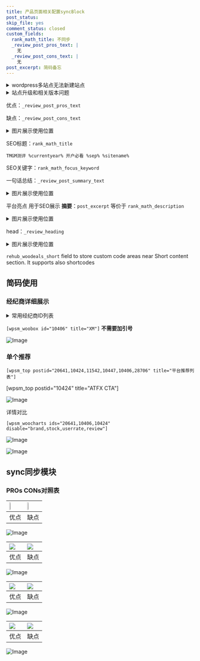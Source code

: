 ```yaml
---
title: 产品页面相关配置syncBlock
post_status: 
skip_file: yes
comment_status: closed
custom_fields:
  rank_math_title: 不同步
  _review_post_pros_text: |
    无
  _review_post_cons_text: |
    无
post_excerpt: 简码备忘
---
```

<details><summary>wordpress多站点无法新建站点</summary>

<li>和报错需要清理cookies一样的原因</li>
<li>wp-config.php里面<code>define( 'SUBDOMAIN_INSTALL', false );//子域名安装</code></li>
<li>新建子站点是用<code>define( 'SUBDOMAIN_INSTALL', true);//子域名安装</code> 完成以后，改成<code>false</code></li>
</details>

<details><summary>站点升级和相关版本问题</summary>

<p>wordpress：5.9.9
woocommerce：7.5.1
出现问题的地方：主题选项里面>><strong>Product layout >>compact style</strong></p>
<p>如何出现没有用过的字段 导致无法保存。先导出配置 然后进行修改，后面再次恢复即可。</p>
<p>出现部分字段无法显示时，需要返回默认布局后，对产品进行保存就好了。</p>
<p></p>
</details>

优点：`_review_post_pros_text`

缺点：`_review_post_cons_text`

<details><summary>图片展示使用位置</summary>

<img src="https://prod-files-secure.s3.us-west-2.amazonaws.com/39ed1227-6d7d-4570-be36-9ccd4a2c4241/f51d3d83-55d4-4bdf-9604-f37ec77ab556/Untitled.png?X-Amz-Algorithm=AWS4-HMAC-SHA256&X-Amz-Content-Sha256=UNSIGNED-PAYLOAD&X-Amz-Credential=ASIAZI2LB466WPEJROOO%2F20250526%2Fus-west-2%2Fs3%2Faws4_request&X-Amz-Date=20250526T045521Z&X-Amz-Expires=3600&X-Amz-Security-Token=IQoJb3JpZ2luX2VjEHIaCXVzLXdlc3QtMiJIMEYCIQDg1cL891gU251GtYq21uDEaJ7G6XIsAL2kvCEdoVRA%2FQIhAMNj4OkZ3z88MKzzbIxYCnGMsDpdhKzD89rGFUZ4VoQRKv8DCDoQABoMNjM3NDIzMTgzODA1IgzJc5gGXS003zgD5%2BEq3ANcU9gRdFyObLdFbSiKTuQvlCj2jHU9jRS76SopwQqtXfaURgk5bdo%2B2GSRUhRkRYEQqAPY9WI797lZ8oWQVkIWKWxHrmVBdWmbNmNI4wygqrun9eolyFZA6qCpNkkDwOu5%2Bx9eqztQZiaJux3q8jmELUC%2BwMBG5jYGu8tRCPVxnPD2M2IJhxlfzJhRrc1%2BZ6mKwcOTIGjBuTgHLzcba%2BFHk8DcHlvbkhicUAnAnFUgyhvyBwM%2Fa95N05koy9D0E3%2FzRjXz4hjeuYTAeFKCY0l0T%2BfDaribey7Dg81tcqtCpvSVcPjMFEuuf9k7mFXaTSiX1fhtz%2BcUbu6%2BYAf1QRXdV8%2FsJpC%2BrWu4h%2FX0FihBacStlm5z2aCkkLY9vb2bI4nbGRrveaNzdA0B6nucy4DNBze3suY5juFOm3E20hpBuDjQWAStkDT6WaUyPEfcs42dEntulGHI0TLOgDiLOXg5KOeaouv%2BxKWHHOf72d1KviC%2BQGbmEYInb91SL8jYABhLa7UQOXciLVMwpLyvZFgy3xBDXO9x7KYDy9MKSplKvh8i6MhSTHoIB1lapk%2B8BQdUqEN%2FUiN4lOpN23X3eLGGM%2FyFdT5hvjFlkGDi97CUEbZv4eVTWzCEoMZkdjC3g8%2FBBjqkARLZJ00aNmFhyVtciRUOXFjFamp9igU1arBWGCfbocG9vSfQlCXT%2BdUOURJICi99NMJ9N9OH%2BJIl6PsNaVHYpD%2Fe0Tc9CbXZ6V4cwyA%2BF8Zc0Iu4J41bgBsqocWC2NWoYvOTW7WTi3lalZFzAO1t%2FK6ZL9CLP6zzDAHOCV19DD%2BGTUQ9pbr1KgbWMbAO2K%2Fgqm2tVv4A7b4qqLdXsUTyBRsZtDPA&X-Amz-Signature=cef051f220d419bd9a73225d7f9bf46078a59201423cafa316e8d7cd7a6adc87&X-Amz-SignedHeaders=host&x-id=GetObject" alt="Image">
</details>

SEO标题：`rank_math_title`

`TMGM测评 %currentyear% 开户必看 %sep% %sitename%`

SEO关键字：`rank_math_focus_keyword`

一句话总结：`_review_post_summary_text`

<details><summary>图片展示使用位置</summary>

<img src="https://prod-files-secure.s3.us-west-2.amazonaws.com/39ed1227-6d7d-4570-be36-9ccd4a2c4241/4b96a922-296c-4f4e-8630-d1c870cbce01/Untitled.png?X-Amz-Algorithm=AWS4-HMAC-SHA256&X-Amz-Content-Sha256=UNSIGNED-PAYLOAD&X-Amz-Credential=ASIAZI2LB46652K5RNDV%2F20250526%2Fus-west-2%2Fs3%2Faws4_request&X-Amz-Date=20250526T045521Z&X-Amz-Expires=3600&X-Amz-Security-Token=IQoJb3JpZ2luX2VjEHIaCXVzLXdlc3QtMiJGMEQCIFzAN9zQVJCp3eJGnAFMrxa3YAQ%2BfkFFuJqVVZjfz9ZeAiAITmd1LLbQqn8mn7yd9tHxH0D4Sn9FnvvylIzU9Z6QeCr%2FAwg6EAAaDDYzNzQyMzE4MzgwNSIMKOzSMZq6ad8n%2F%2BqAKtwDquN6mE3Ycrg2Uo9p4LA8Jv0R8MvxEUu0RnIRphw5fYdeqNeIqdhlVhgU%2BYNWAVnMzKeMm81dWe4ms0R4WBC4IDSbeHLpQOs%2BPR2j8Xq7lB3xoV4jxTFmgj0fjHrubtR%2BsvHLQABurPZCk2ETyJ6RWOQssfL0ai7Tj2RTznYEGSoWl5Eo2Uh1pm7xw1o4u6MRmRW3461fpqXbs%2B%2FCJywEGwN%2FrMopgrlxEbeP8jZKHt1gUREoXgzpiECegpuOXF58%2FarwC%2FLbyV4yQ4x4%2BXemSPtYuiEDqCIS1ooPWXvH9udPbeBl3PYQlebnelwL97j4%2BJxFav7VpcPO0DI4tVW5qGAeD2bEWDwcrU3MI33ZDBlc%2BM06SMddddl81HKgBx%2F2jhEwg6X77zLi4DJrTXZZczVmCjPenn8C%2BgU2I1A4%2BF6iB45BYy8tyu026XXdlRkVJpwS1WcZG%2BqWWBVYFIb31xQuXqESxSD9XS93UXgNJ0ycLVhsUGcddkUfOvuFL%2BLSSW2H4GVyGg096y65KOgLj7q2LnfMMS0pCMkNMcp3OZWzQG2FOfQI9bSUZ9z%2Bw0KWmLxiRGH7y6nOKGZbTX8ix1wCVD06pxsYYMNBv05yCSaEUmZjUSQwhPK0WXYwkoTPwQY6pgGYXEj7ipA7thnp4Oq%2BPuo9ahFSTj%2BL8O94pUPJLk4Ls0Lcnzt4Tzt0dwZDO%2FZI4xSa3WM%2BS7aJunUWhKnF5T8auOux1gTLl2mn8%2FjiCiflmaug3%2BSb7%2BVhdgfpOmvxUukDGbXoMZQ4n7A9W%2BrDK9oVX6N4fDK5sloRhGUTz0mccsxTH9XUBzp2B4vnaT0NLzjltrHTpRN522U82Rc4IZ1J87weGpOa&X-Amz-Signature=b9054300ab7091869c075fca0ca271d1dc064e5bc869d790d74d377364dce1a8&X-Amz-SignedHeaders=host&x-id=GetObject" alt="Image">
</details>

平台亮点 用于SEO展示 **摘要**：`post_excerpt`  等价于 `rank_math_description`

<details><summary>图片展示使用位置</summary>

<img src="https://prod-files-secure.s3.us-west-2.amazonaws.com/39ed1227-6d7d-4570-be36-9ccd4a2c4241/1ee11f63-b60a-4dfe-a7a7-d58ff23b5d88/Untitled.png?X-Amz-Algorithm=AWS4-HMAC-SHA256&X-Amz-Content-Sha256=UNSIGNED-PAYLOAD&X-Amz-Credential=ASIAZI2LB466XWUHRDVU%2F20250526%2Fus-west-2%2Fs3%2Faws4_request&X-Amz-Date=20250526T045522Z&X-Amz-Expires=3600&X-Amz-Security-Token=IQoJb3JpZ2luX2VjEHIaCXVzLXdlc3QtMiJHMEUCIA4v1Er98%2FNadOiIlnZT5w2pBlWWbjB9ZnlZ0W6R9YQgAiEAq%2BaAW7odiEOYzKFxvEQ2h5qlfOfpdEO8za6C1VH%2Fqjoq%2FwMIOhAAGgw2Mzc0MjMxODM4MDUiDM%2B%2BHJ8k5Pa22Vgm%2FircA3178ql0fg%2FxetjnWqumVuHjv8C063YhZZfhknd5KH28LaTkYgGthZLYrCJjuWoExrcBktd360uIh9jYVM7ywxA8SIub3gT6W4mVlKPQH%2BqXhu0NtFLiiRteznJgThKt%2F75sA76k2cCgDaoJH%2Bad%2BqM1O48CHtY9%2FS7xkEF8dSctsf9Rmssx2yygRk7Ww37flsH0a7gtYMcNooSw%2FVAhkNoFqzZnj5wV4DUuMAFlsAwSLdDAxQiTfON7aWEFSgemSrKFxQBb4IuJLn2wzbPEau%2BwgNYNzRDcGkrbz2oCEf1LjvaI1FpqDe0UvuUPyxPAYT1ZB%2FCFGXEqEZrPvEWPQ8gWWRA%2FWkiWkkFXBIa%2BaYIziialqx%2BOjd51B%2FYIfyKvP%2BaJLwmvCXdO3kIxwQnPZWIDBgJjKfJS4I%2Bb%2Ff5nIaEUxv0VcwdoiBUTbMaBFsXL6Mj%2FU9mBYAP3K1iN%2F3JWpFVtbWyxUnWWWVyM0nbYuf0TzynlfOLt8hQPoicrHfLWuaf%2FvWrJ1WsX7OA%2FTDY046WjlJ%2Fkjl18AKzdhLarCprEvhKTfL%2FVzrJyI4hNzlydnrbhp87TWn%2FoR1IVxleAduDPuro5hzi1xvb5KKPSlwN3ArPTU4CFjhZl%2FCfZMPqDz8EGOqUB%2B8AIWAXXGHLbhQfyinrHt6wCoPsz4QOwBCaSEthQdwcQlgnvcc4yzb5I4nNjlLRlsVWDGngMpH%2BsF%2BnFnU9pLOTQqbCRzQlxC8Q9Gz6OflZ1lDUAXd1EbJ8x7fMQt%2Bu7jPRAy%2FG1RK5vb5LzqLNkBiLLaiU%2F6mYEPCzn7PGfvLueZG4FOtfDLz8qhXv3e61dN%2Bp5DEjM9Lpumy%2BCsrZo7ZCbGEg%2F&X-Amz-Signature=946b668f4ce40269f6956c60ab59a96d6feba96958219a8bbe7a25f74c6ab57a&X-Amz-SignedHeaders=host&x-id=GetObject" alt="Image">
<img src="https://prod-files-secure.s3.us-west-2.amazonaws.com/39ed1227-6d7d-4570-be36-9ccd4a2c4241/ad4118b5-78d8-4fbe-801e-3b29b5d99c01/Untitled.png?X-Amz-Algorithm=AWS4-HMAC-SHA256&X-Amz-Content-Sha256=UNSIGNED-PAYLOAD&X-Amz-Credential=ASIAZI2LB466XWUHRDVU%2F20250526%2Fus-west-2%2Fs3%2Faws4_request&X-Amz-Date=20250526T045522Z&X-Amz-Expires=3600&X-Amz-Security-Token=IQoJb3JpZ2luX2VjEHIaCXVzLXdlc3QtMiJHMEUCIA4v1Er98%2FNadOiIlnZT5w2pBlWWbjB9ZnlZ0W6R9YQgAiEAq%2BaAW7odiEOYzKFxvEQ2h5qlfOfpdEO8za6C1VH%2Fqjoq%2FwMIOhAAGgw2Mzc0MjMxODM4MDUiDM%2B%2BHJ8k5Pa22Vgm%2FircA3178ql0fg%2FxetjnWqumVuHjv8C063YhZZfhknd5KH28LaTkYgGthZLYrCJjuWoExrcBktd360uIh9jYVM7ywxA8SIub3gT6W4mVlKPQH%2BqXhu0NtFLiiRteznJgThKt%2F75sA76k2cCgDaoJH%2Bad%2BqM1O48CHtY9%2FS7xkEF8dSctsf9Rmssx2yygRk7Ww37flsH0a7gtYMcNooSw%2FVAhkNoFqzZnj5wV4DUuMAFlsAwSLdDAxQiTfON7aWEFSgemSrKFxQBb4IuJLn2wzbPEau%2BwgNYNzRDcGkrbz2oCEf1LjvaI1FpqDe0UvuUPyxPAYT1ZB%2FCFGXEqEZrPvEWPQ8gWWRA%2FWkiWkkFXBIa%2BaYIziialqx%2BOjd51B%2FYIfyKvP%2BaJLwmvCXdO3kIxwQnPZWIDBgJjKfJS4I%2Bb%2Ff5nIaEUxv0VcwdoiBUTbMaBFsXL6Mj%2FU9mBYAP3K1iN%2F3JWpFVtbWyxUnWWWVyM0nbYuf0TzynlfOLt8hQPoicrHfLWuaf%2FvWrJ1WsX7OA%2FTDY046WjlJ%2Fkjl18AKzdhLarCprEvhKTfL%2FVzrJyI4hNzlydnrbhp87TWn%2FoR1IVxleAduDPuro5hzi1xvb5KKPSlwN3ArPTU4CFjhZl%2FCfZMPqDz8EGOqUB%2B8AIWAXXGHLbhQfyinrHt6wCoPsz4QOwBCaSEthQdwcQlgnvcc4yzb5I4nNjlLRlsVWDGngMpH%2BsF%2BnFnU9pLOTQqbCRzQlxC8Q9Gz6OflZ1lDUAXd1EbJ8x7fMQt%2Bu7jPRAy%2FG1RK5vb5LzqLNkBiLLaiU%2F6mYEPCzn7PGfvLueZG4FOtfDLz8qhXv3e61dN%2Bp5DEjM9Lpumy%2BCsrZo7ZCbGEg%2F&X-Amz-Signature=0cad97358a105c63da88109dd69cd20fe742ff7bd3f5998fef30170e041ce16c&X-Amz-SignedHeaders=host&x-id=GetObject" alt="Image">
<img src="https://prod-files-secure.s3.us-west-2.amazonaws.com/39ed1227-6d7d-4570-be36-9ccd4a2c4241/a38cf7c9-a79c-4b64-9e94-13589fe0758b/Untitled.png?X-Amz-Algorithm=AWS4-HMAC-SHA256&X-Amz-Content-Sha256=UNSIGNED-PAYLOAD&X-Amz-Credential=ASIAZI2LB466XWUHRDVU%2F20250526%2Fus-west-2%2Fs3%2Faws4_request&X-Amz-Date=20250526T045522Z&X-Amz-Expires=3600&X-Amz-Security-Token=IQoJb3JpZ2luX2VjEHIaCXVzLXdlc3QtMiJHMEUCIA4v1Er98%2FNadOiIlnZT5w2pBlWWbjB9ZnlZ0W6R9YQgAiEAq%2BaAW7odiEOYzKFxvEQ2h5qlfOfpdEO8za6C1VH%2Fqjoq%2FwMIOhAAGgw2Mzc0MjMxODM4MDUiDM%2B%2BHJ8k5Pa22Vgm%2FircA3178ql0fg%2FxetjnWqumVuHjv8C063YhZZfhknd5KH28LaTkYgGthZLYrCJjuWoExrcBktd360uIh9jYVM7ywxA8SIub3gT6W4mVlKPQH%2BqXhu0NtFLiiRteznJgThKt%2F75sA76k2cCgDaoJH%2Bad%2BqM1O48CHtY9%2FS7xkEF8dSctsf9Rmssx2yygRk7Ww37flsH0a7gtYMcNooSw%2FVAhkNoFqzZnj5wV4DUuMAFlsAwSLdDAxQiTfON7aWEFSgemSrKFxQBb4IuJLn2wzbPEau%2BwgNYNzRDcGkrbz2oCEf1LjvaI1FpqDe0UvuUPyxPAYT1ZB%2FCFGXEqEZrPvEWPQ8gWWRA%2FWkiWkkFXBIa%2BaYIziialqx%2BOjd51B%2FYIfyKvP%2BaJLwmvCXdO3kIxwQnPZWIDBgJjKfJS4I%2Bb%2Ff5nIaEUxv0VcwdoiBUTbMaBFsXL6Mj%2FU9mBYAP3K1iN%2F3JWpFVtbWyxUnWWWVyM0nbYuf0TzynlfOLt8hQPoicrHfLWuaf%2FvWrJ1WsX7OA%2FTDY046WjlJ%2Fkjl18AKzdhLarCprEvhKTfL%2FVzrJyI4hNzlydnrbhp87TWn%2FoR1IVxleAduDPuro5hzi1xvb5KKPSlwN3ArPTU4CFjhZl%2FCfZMPqDz8EGOqUB%2B8AIWAXXGHLbhQfyinrHt6wCoPsz4QOwBCaSEthQdwcQlgnvcc4yzb5I4nNjlLRlsVWDGngMpH%2BsF%2BnFnU9pLOTQqbCRzQlxC8Q9Gz6OflZ1lDUAXd1EbJ8x7fMQt%2Bu7jPRAy%2FG1RK5vb5LzqLNkBiLLaiU%2F6mYEPCzn7PGfvLueZG4FOtfDLz8qhXv3e61dN%2Bp5DEjM9Lpumy%2BCsrZo7ZCbGEg%2F&X-Amz-Signature=931158b9e62f7001bdaf63d6849f5692cf29375c5ea95ee71668f5ada00c8755&X-Amz-SignedHeaders=host&x-id=GetObject" alt="Image">
<img src="https://prod-files-secure.s3.us-west-2.amazonaws.com/39ed1227-6d7d-4570-be36-9ccd4a2c4241/7da6fc1e-d2ac-42ae-8c75-cb5749aa18f6/Untitled.png?X-Amz-Algorithm=AWS4-HMAC-SHA256&X-Amz-Content-Sha256=UNSIGNED-PAYLOAD&X-Amz-Credential=ASIAZI2LB466XWUHRDVU%2F20250526%2Fus-west-2%2Fs3%2Faws4_request&X-Amz-Date=20250526T045522Z&X-Amz-Expires=3600&X-Amz-Security-Token=IQoJb3JpZ2luX2VjEHIaCXVzLXdlc3QtMiJHMEUCIA4v1Er98%2FNadOiIlnZT5w2pBlWWbjB9ZnlZ0W6R9YQgAiEAq%2BaAW7odiEOYzKFxvEQ2h5qlfOfpdEO8za6C1VH%2Fqjoq%2FwMIOhAAGgw2Mzc0MjMxODM4MDUiDM%2B%2BHJ8k5Pa22Vgm%2FircA3178ql0fg%2FxetjnWqumVuHjv8C063YhZZfhknd5KH28LaTkYgGthZLYrCJjuWoExrcBktd360uIh9jYVM7ywxA8SIub3gT6W4mVlKPQH%2BqXhu0NtFLiiRteznJgThKt%2F75sA76k2cCgDaoJH%2Bad%2BqM1O48CHtY9%2FS7xkEF8dSctsf9Rmssx2yygRk7Ww37flsH0a7gtYMcNooSw%2FVAhkNoFqzZnj5wV4DUuMAFlsAwSLdDAxQiTfON7aWEFSgemSrKFxQBb4IuJLn2wzbPEau%2BwgNYNzRDcGkrbz2oCEf1LjvaI1FpqDe0UvuUPyxPAYT1ZB%2FCFGXEqEZrPvEWPQ8gWWRA%2FWkiWkkFXBIa%2BaYIziialqx%2BOjd51B%2FYIfyKvP%2BaJLwmvCXdO3kIxwQnPZWIDBgJjKfJS4I%2Bb%2Ff5nIaEUxv0VcwdoiBUTbMaBFsXL6Mj%2FU9mBYAP3K1iN%2F3JWpFVtbWyxUnWWWVyM0nbYuf0TzynlfOLt8hQPoicrHfLWuaf%2FvWrJ1WsX7OA%2FTDY046WjlJ%2Fkjl18AKzdhLarCprEvhKTfL%2FVzrJyI4hNzlydnrbhp87TWn%2FoR1IVxleAduDPuro5hzi1xvb5KKPSlwN3ArPTU4CFjhZl%2FCfZMPqDz8EGOqUB%2B8AIWAXXGHLbhQfyinrHt6wCoPsz4QOwBCaSEthQdwcQlgnvcc4yzb5I4nNjlLRlsVWDGngMpH%2BsF%2BnFnU9pLOTQqbCRzQlxC8Q9Gz6OflZ1lDUAXd1EbJ8x7fMQt%2Bu7jPRAy%2FG1RK5vb5LzqLNkBiLLaiU%2F6mYEPCzn7PGfvLueZG4FOtfDLz8qhXv3e61dN%2Bp5DEjM9Lpumy%2BCsrZo7ZCbGEg%2F&X-Amz-Signature=a617c2201754d14e5032dd004e8b15cb620276511934244b679cfaa422c50851&X-Amz-SignedHeaders=host&x-id=GetObject" alt="Image">
<img src="https://prod-files-secure.s3.us-west-2.amazonaws.com/39ed1227-6d7d-4570-be36-9ccd4a2c4241/7e97f40a-eaee-47f5-b2f9-475f96808fa7/Untitled.png?X-Amz-Algorithm=AWS4-HMAC-SHA256&X-Amz-Content-Sha256=UNSIGNED-PAYLOAD&X-Amz-Credential=ASIAZI2LB466XWUHRDVU%2F20250526%2Fus-west-2%2Fs3%2Faws4_request&X-Amz-Date=20250526T045522Z&X-Amz-Expires=3600&X-Amz-Security-Token=IQoJb3JpZ2luX2VjEHIaCXVzLXdlc3QtMiJHMEUCIA4v1Er98%2FNadOiIlnZT5w2pBlWWbjB9ZnlZ0W6R9YQgAiEAq%2BaAW7odiEOYzKFxvEQ2h5qlfOfpdEO8za6C1VH%2Fqjoq%2FwMIOhAAGgw2Mzc0MjMxODM4MDUiDM%2B%2BHJ8k5Pa22Vgm%2FircA3178ql0fg%2FxetjnWqumVuHjv8C063YhZZfhknd5KH28LaTkYgGthZLYrCJjuWoExrcBktd360uIh9jYVM7ywxA8SIub3gT6W4mVlKPQH%2BqXhu0NtFLiiRteznJgThKt%2F75sA76k2cCgDaoJH%2Bad%2BqM1O48CHtY9%2FS7xkEF8dSctsf9Rmssx2yygRk7Ww37flsH0a7gtYMcNooSw%2FVAhkNoFqzZnj5wV4DUuMAFlsAwSLdDAxQiTfON7aWEFSgemSrKFxQBb4IuJLn2wzbPEau%2BwgNYNzRDcGkrbz2oCEf1LjvaI1FpqDe0UvuUPyxPAYT1ZB%2FCFGXEqEZrPvEWPQ8gWWRA%2FWkiWkkFXBIa%2BaYIziialqx%2BOjd51B%2FYIfyKvP%2BaJLwmvCXdO3kIxwQnPZWIDBgJjKfJS4I%2Bb%2Ff5nIaEUxv0VcwdoiBUTbMaBFsXL6Mj%2FU9mBYAP3K1iN%2F3JWpFVtbWyxUnWWWVyM0nbYuf0TzynlfOLt8hQPoicrHfLWuaf%2FvWrJ1WsX7OA%2FTDY046WjlJ%2Fkjl18AKzdhLarCprEvhKTfL%2FVzrJyI4hNzlydnrbhp87TWn%2FoR1IVxleAduDPuro5hzi1xvb5KKPSlwN3ArPTU4CFjhZl%2FCfZMPqDz8EGOqUB%2B8AIWAXXGHLbhQfyinrHt6wCoPsz4QOwBCaSEthQdwcQlgnvcc4yzb5I4nNjlLRlsVWDGngMpH%2BsF%2BnFnU9pLOTQqbCRzQlxC8Q9Gz6OflZ1lDUAXd1EbJ8x7fMQt%2Bu7jPRAy%2FG1RK5vb5LzqLNkBiLLaiU%2F6mYEPCzn7PGfvLueZG4FOtfDLz8qhXv3e61dN%2Bp5DEjM9Lpumy%2BCsrZo7ZCbGEg%2F&X-Amz-Signature=f9ce74092a72b87d86c20c6d7c71a873437dcecb491f8fd2fceefd41eee7206f&X-Amz-SignedHeaders=host&x-id=GetObject" alt="Image">
</details>

head：`_review_heading`

<details><summary>图片展示使用位置</summary>

<img src="https://prod-files-secure.s3.us-west-2.amazonaws.com/39ed1227-6d7d-4570-be36-9ccd4a2c4241/3a4650ad-9887-415c-889a-edd51fa54f27/Untitled.png?X-Amz-Algorithm=AWS4-HMAC-SHA256&X-Amz-Content-Sha256=UNSIGNED-PAYLOAD&X-Amz-Credential=ASIAZI2LB466UADV5H5J%2F20250526%2Fus-west-2%2Fs3%2Faws4_request&X-Amz-Date=20250526T045522Z&X-Amz-Expires=3600&X-Amz-Security-Token=IQoJb3JpZ2luX2VjEHIaCXVzLXdlc3QtMiJHMEUCIHEC7oRaHpsJuCYzqNZSNg6DQTga4zifyuLOeMUdynzMAiEAx4e7eWqx9XfA2dQ7MdZ54ZMepNILPWpjFV%2BlME2Kb0Iq%2FwMIOhAAGgw2Mzc0MjMxODM4MDUiDD2ryaSM3L9a9XIThCrcA0LnFp9lrggvNTG6S4VFvJgdvUhC%2FJ4WcfgjxWef63lK%2B9S8Uc4sEOwABKaY5rmnJEPnIGhibjUbTT1cekglWngWu4%2Bmbxt5PV5Sav4PFQlgEhX8AlQHAfZE3dm1iintGd3NjheovzR%2F00hKh6KAObKO52bwc6tG%2FglWqgXmfWxns%2FtK1BQXSoAnCxDhfhm32pqSonQNW5GKYm3%2BkayvsDdRMsqcNbyEdc2gGlIZUmIbsUV17lCaRpWc8oXnYFVpf8yGW6CZayu1h7tYUBMgPOuNTdvn5yd5ADcbJSl%2F%2BHgxYm4xPs%2FRvaeWd%2BktUd3ufSohGiD1eytsWJ%2FK8swDXHYgxeZzNq0hdzWgCg0voUvIxmb5lsskgd3KUEquJ6ZHV7hMZToL5PbUGEurjPq%2BnVjzlCvw7nBxNv%2FzfBV8NF9XyurAbbgGphZkBzthm%2FTxCDxppELvuG5hBda8VYlhAdjpAbRMfqde5WqAA02FMnahGOd%2FbsNca9qNRrFzb6E%2FCEDtApPMyeQTGzLWmllZv%2F%2BcPBpDxbDLZ7CMnZlFghWFc%2B45QtNVa5cy62TfAF9L0Daaypz7l6DqGz2i0ZPPuKGEWD5I3OiPsjoCVxRFjKVd4M1dKMBa7uM0snZWMLyDz8EGOqUB38MHCswPOetoDVE0l1F9WjoFuGeNVMYaWdyZZFBz3ZYE5n0luy9YcdjKoXnygm%2F7EYhe8uzXh4FGzhZ6QV9dFyYFmkAM8r7cAX6fvdHAYFA4DmdHRBLWMiNw8coHJV4nFtDUQT%2FCZxtkPx9Lco27JByd89JQ5f6%2Br%2Bmtj0uPFVahHDDYOjaV15ZoxSrKga%2BXEslA%2FBjef8aKulBabcZeCi5ts3Vb&X-Amz-Signature=05a797af9ad351bb39ec7a58a0b0ddd9434c97f3e48195475973a83061dde0d7&X-Amz-SignedHeaders=host&x-id=GetObject" alt="Image">
</details>

`rehub_woodeals_short`	field to store custom code areas near Short content section. It supports also shortcodes



## 简码使用

### 经纪商详细展示

<details><summary>常用经纪商ID列表</summary>

<pre><code class="php">嘉盛 ===> 20641  [wpsm_woobox id="20641" title="嘉盛"]
易信easymarkets ===> 11542  [wpsm_woobox id="11542" title="易信easymarkets"]
ATFX外汇 ===> 10424  [wpsm_woobox id="10424" title="ATFX"]
XM ===> 10406  [wpsm_woobox id="10406" title="XM"]
TMGM ===> 29622  [wpsm_woobox id="29622" title="TMGM"]
HYCM ===> 10447  [wpsm_woobox id="10447" title="HYCM"]
fpmarkets澳福外汇 ===> 20639  [wpsm_woobox id="20639" title="fpmarkets澳福外汇"]</code></pre>
</details>

`[wpsm_woobox id="10406" title="XM"]` **不需要加引号**

![Image](https://prod-files-secure.s3.us-west-2.amazonaws.com/39ed1227-6d7d-4570-be36-9ccd4a2c4241/4f898f9d-0fa7-4e43-acd3-ac6bc7be575a/Untitled.png?X-Amz-Algorithm=AWS4-HMAC-SHA256&X-Amz-Content-Sha256=UNSIGNED-PAYLOAD&X-Amz-Credential=ASIAZI2LB466TEB7SYWV%2F20250526%2Fus-west-2%2Fs3%2Faws4_request&X-Amz-Date=20250526T045518Z&X-Amz-Expires=3600&X-Amz-Security-Token=IQoJb3JpZ2luX2VjEHIaCXVzLXdlc3QtMiJHMEUCIQC%2BOvczYQ1asuzdFupPMBkmGzDy8J5jfGoF80JI%2FDxrWgIgYq9URHmDUWKrGhFvDr0xlLnuWBe3Z%2BomH5BQbHosT0kq%2FwMIOhAAGgw2Mzc0MjMxODM4MDUiDLWgsyAb6kMWVT8ewyrcA291Pt3QG9P%2FyKEHpiUdkvo7xatIgC5teEisn9D8OaOEMU3ZD6BYHWNCYS9U7u82Sq%2FO%2FPsBZCcgLhidr38Q1EiMk%2Flyn1VUKjMO6KzTFEX7qYXggbTu0K9eO4PHTP13l0IEN3MWAhQDcnLLDAyD6OZ3M29S1gBAdbdLCA6ZT%2BzJwN88V3PFuRQb7rQ7xL%2BOZkUzMHy61yVEUS92gO4zzded2C%2FBXDC6ED%2BWmFgVP%2FJmbInmKMG6AnQ7bHbDrPGP3IR2bjkaJtJGwz%2FZ%2FSCIAd%2B%2BV9%2BkIRwxkZS3x0v6jFje16z%2F5gAq24DkJkNPxh6wmADOF0oFfVVxS4nQKitQ%2Fc5MxywymR1nJPBZdA%2FHGg95z4IjARG1a5id7utlCNvVMOU5ihEKbBkO4aws2jlGBL%2BReyAE1VMrvt6U62SlIXIaG%2FKlNmFuziAGLSU9VaRwECUGl07oWFyybGTXs5EPDYvkW1vgYj2fDRs0%2BpdGr3l%2FeSMauNWzQKn17TOoCxfZqE3Qo3wu%2BkDzQ4DX29GPCU6A7%2BLI%2FIKdQDbGJpFYtADUMawRVghTuzNQK6WqPJ3wIHtsC9IUBV3iIGFDuoB3MoL5dkBN7HwnBQE%2FLKSJxQaPdjNYImQzk2uZKaFHMJCEz8EGOqUBISN9xXfwcUBlcDzACquDtcx8B6sEMsGfYmzTk225vY7U3hza40LwgMvn2dXZ6va%2BX6j%2F5KbFUUmzM8J%2F1M1gY6u64iSoBDyv9fkdFFpbOwFKbJg3JCXrcFJAhAWTV3vpI%2FwPrUcZhOOyW0qDpS30TiUEUmUxF39jd0EymBRxCwZOIXL6PFuI6%2FM4gTwyEwqScZSN%2FoefJeiAdxo7rnw7ZqKq17is&X-Amz-Signature=cd8fd57f0b8e276de12bb4091f8c1ad1ed2e5dbb34a2400ff649f32e9634b326&X-Amz-SignedHeaders=host&x-id=GetObject)

### 单个推荐
`[wpsm_top postid="20641,10424,11542,10447,10406,28706" title="平台推荐列表"]`

[wpsm_top postid="10424" title="ATFX CTA"]

![Image](https://prod-files-secure.s3.us-west-2.amazonaws.com/39ed1227-6d7d-4570-be36-9ccd4a2c4241/5ac620dc-51a8-48b6-b55d-91f47299193c/Untitled.png?X-Amz-Algorithm=AWS4-HMAC-SHA256&X-Amz-Content-Sha256=UNSIGNED-PAYLOAD&X-Amz-Credential=ASIAZI2LB466TEB7SYWV%2F20250526%2Fus-west-2%2Fs3%2Faws4_request&X-Amz-Date=20250526T045518Z&X-Amz-Expires=3600&X-Amz-Security-Token=IQoJb3JpZ2luX2VjEHIaCXVzLXdlc3QtMiJHMEUCIQC%2BOvczYQ1asuzdFupPMBkmGzDy8J5jfGoF80JI%2FDxrWgIgYq9URHmDUWKrGhFvDr0xlLnuWBe3Z%2BomH5BQbHosT0kq%2FwMIOhAAGgw2Mzc0MjMxODM4MDUiDLWgsyAb6kMWVT8ewyrcA291Pt3QG9P%2FyKEHpiUdkvo7xatIgC5teEisn9D8OaOEMU3ZD6BYHWNCYS9U7u82Sq%2FO%2FPsBZCcgLhidr38Q1EiMk%2Flyn1VUKjMO6KzTFEX7qYXggbTu0K9eO4PHTP13l0IEN3MWAhQDcnLLDAyD6OZ3M29S1gBAdbdLCA6ZT%2BzJwN88V3PFuRQb7rQ7xL%2BOZkUzMHy61yVEUS92gO4zzded2C%2FBXDC6ED%2BWmFgVP%2FJmbInmKMG6AnQ7bHbDrPGP3IR2bjkaJtJGwz%2FZ%2FSCIAd%2B%2BV9%2BkIRwxkZS3x0v6jFje16z%2F5gAq24DkJkNPxh6wmADOF0oFfVVxS4nQKitQ%2Fc5MxywymR1nJPBZdA%2FHGg95z4IjARG1a5id7utlCNvVMOU5ihEKbBkO4aws2jlGBL%2BReyAE1VMrvt6U62SlIXIaG%2FKlNmFuziAGLSU9VaRwECUGl07oWFyybGTXs5EPDYvkW1vgYj2fDRs0%2BpdGr3l%2FeSMauNWzQKn17TOoCxfZqE3Qo3wu%2BkDzQ4DX29GPCU6A7%2BLI%2FIKdQDbGJpFYtADUMawRVghTuzNQK6WqPJ3wIHtsC9IUBV3iIGFDuoB3MoL5dkBN7HwnBQE%2FLKSJxQaPdjNYImQzk2uZKaFHMJCEz8EGOqUBISN9xXfwcUBlcDzACquDtcx8B6sEMsGfYmzTk225vY7U3hza40LwgMvn2dXZ6va%2BX6j%2F5KbFUUmzM8J%2F1M1gY6u64iSoBDyv9fkdFFpbOwFKbJg3JCXrcFJAhAWTV3vpI%2FwPrUcZhOOyW0qDpS30TiUEUmUxF39jd0EymBRxCwZOIXL6PFuI6%2FM4gTwyEwqScZSN%2FoefJeiAdxo7rnw7ZqKq17is&X-Amz-Signature=0464ecab9d6025963e440ea315aa0941720411c53a1e543145c979564c3bebb6&X-Amz-SignedHeaders=host&x-id=GetObject)

详情对比

`[wpsm_woocharts ids="20641,10406,10424" disable="brand,stock,userrate,review"]`

![Image](https://prod-files-secure.s3.us-west-2.amazonaws.com/39ed1227-6d7d-4570-be36-9ccd4a2c4241/bf3ba45f-b9f3-4295-8aef-b4a495fd25f4/Untitled.png?X-Amz-Algorithm=AWS4-HMAC-SHA256&X-Amz-Content-Sha256=UNSIGNED-PAYLOAD&X-Amz-Credential=ASIAZI2LB466TEB7SYWV%2F20250526%2Fus-west-2%2Fs3%2Faws4_request&X-Amz-Date=20250526T045518Z&X-Amz-Expires=3600&X-Amz-Security-Token=IQoJb3JpZ2luX2VjEHIaCXVzLXdlc3QtMiJHMEUCIQC%2BOvczYQ1asuzdFupPMBkmGzDy8J5jfGoF80JI%2FDxrWgIgYq9URHmDUWKrGhFvDr0xlLnuWBe3Z%2BomH5BQbHosT0kq%2FwMIOhAAGgw2Mzc0MjMxODM4MDUiDLWgsyAb6kMWVT8ewyrcA291Pt3QG9P%2FyKEHpiUdkvo7xatIgC5teEisn9D8OaOEMU3ZD6BYHWNCYS9U7u82Sq%2FO%2FPsBZCcgLhidr38Q1EiMk%2Flyn1VUKjMO6KzTFEX7qYXggbTu0K9eO4PHTP13l0IEN3MWAhQDcnLLDAyD6OZ3M29S1gBAdbdLCA6ZT%2BzJwN88V3PFuRQb7rQ7xL%2BOZkUzMHy61yVEUS92gO4zzded2C%2FBXDC6ED%2BWmFgVP%2FJmbInmKMG6AnQ7bHbDrPGP3IR2bjkaJtJGwz%2FZ%2FSCIAd%2B%2BV9%2BkIRwxkZS3x0v6jFje16z%2F5gAq24DkJkNPxh6wmADOF0oFfVVxS4nQKitQ%2Fc5MxywymR1nJPBZdA%2FHGg95z4IjARG1a5id7utlCNvVMOU5ihEKbBkO4aws2jlGBL%2BReyAE1VMrvt6U62SlIXIaG%2FKlNmFuziAGLSU9VaRwECUGl07oWFyybGTXs5EPDYvkW1vgYj2fDRs0%2BpdGr3l%2FeSMauNWzQKn17TOoCxfZqE3Qo3wu%2BkDzQ4DX29GPCU6A7%2BLI%2FIKdQDbGJpFYtADUMawRVghTuzNQK6WqPJ3wIHtsC9IUBV3iIGFDuoB3MoL5dkBN7HwnBQE%2FLKSJxQaPdjNYImQzk2uZKaFHMJCEz8EGOqUBISN9xXfwcUBlcDzACquDtcx8B6sEMsGfYmzTk225vY7U3hza40LwgMvn2dXZ6va%2BX6j%2F5KbFUUmzM8J%2F1M1gY6u64iSoBDyv9fkdFFpbOwFKbJg3JCXrcFJAhAWTV3vpI%2FwPrUcZhOOyW0qDpS30TiUEUmUxF39jd0EymBRxCwZOIXL6PFuI6%2FM4gTwyEwqScZSN%2FoefJeiAdxo7rnw7ZqKq17is&X-Amz-Signature=3b4d311a32dc9d851e5fbdc76c57dfa901a37f8eb85821c8fc8ab3e4d0a51e34&X-Amz-SignedHeaders=host&x-id=GetObject)

![Image](https://prod-files-secure.s3.us-west-2.amazonaws.com/39ed1227-6d7d-4570-be36-9ccd4a2c4241/30bc56ef-f383-4b48-9768-2ebc9e436ec0/Untitled.png?X-Amz-Algorithm=AWS4-HMAC-SHA256&X-Amz-Content-Sha256=UNSIGNED-PAYLOAD&X-Amz-Credential=ASIAZI2LB466TEB7SYWV%2F20250526%2Fus-west-2%2Fs3%2Faws4_request&X-Amz-Date=20250526T045518Z&X-Amz-Expires=3600&X-Amz-Security-Token=IQoJb3JpZ2luX2VjEHIaCXVzLXdlc3QtMiJHMEUCIQC%2BOvczYQ1asuzdFupPMBkmGzDy8J5jfGoF80JI%2FDxrWgIgYq9URHmDUWKrGhFvDr0xlLnuWBe3Z%2BomH5BQbHosT0kq%2FwMIOhAAGgw2Mzc0MjMxODM4MDUiDLWgsyAb6kMWVT8ewyrcA291Pt3QG9P%2FyKEHpiUdkvo7xatIgC5teEisn9D8OaOEMU3ZD6BYHWNCYS9U7u82Sq%2FO%2FPsBZCcgLhidr38Q1EiMk%2Flyn1VUKjMO6KzTFEX7qYXggbTu0K9eO4PHTP13l0IEN3MWAhQDcnLLDAyD6OZ3M29S1gBAdbdLCA6ZT%2BzJwN88V3PFuRQb7rQ7xL%2BOZkUzMHy61yVEUS92gO4zzded2C%2FBXDC6ED%2BWmFgVP%2FJmbInmKMG6AnQ7bHbDrPGP3IR2bjkaJtJGwz%2FZ%2FSCIAd%2B%2BV9%2BkIRwxkZS3x0v6jFje16z%2F5gAq24DkJkNPxh6wmADOF0oFfVVxS4nQKitQ%2Fc5MxywymR1nJPBZdA%2FHGg95z4IjARG1a5id7utlCNvVMOU5ihEKbBkO4aws2jlGBL%2BReyAE1VMrvt6U62SlIXIaG%2FKlNmFuziAGLSU9VaRwECUGl07oWFyybGTXs5EPDYvkW1vgYj2fDRs0%2BpdGr3l%2FeSMauNWzQKn17TOoCxfZqE3Qo3wu%2BkDzQ4DX29GPCU6A7%2BLI%2FIKdQDbGJpFYtADUMawRVghTuzNQK6WqPJ3wIHtsC9IUBV3iIGFDuoB3MoL5dkBN7HwnBQE%2FLKSJxQaPdjNYImQzk2uZKaFHMJCEz8EGOqUBISN9xXfwcUBlcDzACquDtcx8B6sEMsGfYmzTk225vY7U3hza40LwgMvn2dXZ6va%2BX6j%2F5KbFUUmzM8J%2F1M1gY6u64iSoBDyv9fkdFFpbOwFKbJg3JCXrcFJAhAWTV3vpI%2FwPrUcZhOOyW0qDpS30TiUEUmUxF39jd0EymBRxCwZOIXL6PFuI6%2FM4gTwyEwqScZSN%2FoefJeiAdxo7rnw7ZqKq17is&X-Amz-Signature=97aeb2e66033a168caae8633e0536dd4cc9fee32817d4724daf93ac14ff4924a&X-Amz-SignedHeaders=host&x-id=GetObject)

## sync同步模块

### PROs CONs对照表

| <img src="https://cdn.ifttt.fun/gh/jarlin8/OSS@main/icons/customize/pros.svg" height="auto" width="37.3%"> | <img src="https://cdn.ifttt.fun/gh/jarlin8/OSS@main/icons/customize/cons.svg" height="auto" width="28.8%"> |
| :--- | :--- |
| 优点 | 缺点 |

![Image](https://prod-files-secure.s3.us-west-2.amazonaws.com/39ed1227-6d7d-4570-be36-9ccd4a2c4241/8742b755-dfb5-4004-9a5f-d6e561664bd8/Untitled.png?X-Amz-Algorithm=AWS4-HMAC-SHA256&X-Amz-Content-Sha256=UNSIGNED-PAYLOAD&X-Amz-Credential=ASIAZI2LB466TEB7SYWV%2F20250526%2Fus-west-2%2Fs3%2Faws4_request&X-Amz-Date=20250526T045518Z&X-Amz-Expires=3600&X-Amz-Security-Token=IQoJb3JpZ2luX2VjEHIaCXVzLXdlc3QtMiJHMEUCIQC%2BOvczYQ1asuzdFupPMBkmGzDy8J5jfGoF80JI%2FDxrWgIgYq9URHmDUWKrGhFvDr0xlLnuWBe3Z%2BomH5BQbHosT0kq%2FwMIOhAAGgw2Mzc0MjMxODM4MDUiDLWgsyAb6kMWVT8ewyrcA291Pt3QG9P%2FyKEHpiUdkvo7xatIgC5teEisn9D8OaOEMU3ZD6BYHWNCYS9U7u82Sq%2FO%2FPsBZCcgLhidr38Q1EiMk%2Flyn1VUKjMO6KzTFEX7qYXggbTu0K9eO4PHTP13l0IEN3MWAhQDcnLLDAyD6OZ3M29S1gBAdbdLCA6ZT%2BzJwN88V3PFuRQb7rQ7xL%2BOZkUzMHy61yVEUS92gO4zzded2C%2FBXDC6ED%2BWmFgVP%2FJmbInmKMG6AnQ7bHbDrPGP3IR2bjkaJtJGwz%2FZ%2FSCIAd%2B%2BV9%2BkIRwxkZS3x0v6jFje16z%2F5gAq24DkJkNPxh6wmADOF0oFfVVxS4nQKitQ%2Fc5MxywymR1nJPBZdA%2FHGg95z4IjARG1a5id7utlCNvVMOU5ihEKbBkO4aws2jlGBL%2BReyAE1VMrvt6U62SlIXIaG%2FKlNmFuziAGLSU9VaRwECUGl07oWFyybGTXs5EPDYvkW1vgYj2fDRs0%2BpdGr3l%2FeSMauNWzQKn17TOoCxfZqE3Qo3wu%2BkDzQ4DX29GPCU6A7%2BLI%2FIKdQDbGJpFYtADUMawRVghTuzNQK6WqPJ3wIHtsC9IUBV3iIGFDuoB3MoL5dkBN7HwnBQE%2FLKSJxQaPdjNYImQzk2uZKaFHMJCEz8EGOqUBISN9xXfwcUBlcDzACquDtcx8B6sEMsGfYmzTk225vY7U3hza40LwgMvn2dXZ6va%2BX6j%2F5KbFUUmzM8J%2F1M1gY6u64iSoBDyv9fkdFFpbOwFKbJg3JCXrcFJAhAWTV3vpI%2FwPrUcZhOOyW0qDpS30TiUEUmUxF39jd0EymBRxCwZOIXL6PFuI6%2FM4gTwyEwqScZSN%2FoefJeiAdxo7rnw7ZqKq17is&X-Amz-Signature=cff76153cd451005b61918848fa8ba84a91e375b819f74a2bb5e5c3990dca5bd&X-Amz-SignedHeaders=host&x-id=GetObject)

| <img src="https://cdn.ifttt.fun/gh/jarlin8/OSS@main/icons/customize/pros1.svg" height="auto"> | <img src="https://cdn.ifttt.fun/gh/jarlin8/OSS@main/icons/customize/cons1.svg" height="auto"> |
| :--- | :--- |
| 优点 | 缺点 |

![Image](https://prod-files-secure.s3.us-west-2.amazonaws.com/39ed1227-6d7d-4570-be36-9ccd4a2c4241/806358f8-c9c4-4e17-bb35-c6c76a5397a5/Untitled.png?X-Amz-Algorithm=AWS4-HMAC-SHA256&X-Amz-Content-Sha256=UNSIGNED-PAYLOAD&X-Amz-Credential=ASIAZI2LB466TEB7SYWV%2F20250526%2Fus-west-2%2Fs3%2Faws4_request&X-Amz-Date=20250526T045518Z&X-Amz-Expires=3600&X-Amz-Security-Token=IQoJb3JpZ2luX2VjEHIaCXVzLXdlc3QtMiJHMEUCIQC%2BOvczYQ1asuzdFupPMBkmGzDy8J5jfGoF80JI%2FDxrWgIgYq9URHmDUWKrGhFvDr0xlLnuWBe3Z%2BomH5BQbHosT0kq%2FwMIOhAAGgw2Mzc0MjMxODM4MDUiDLWgsyAb6kMWVT8ewyrcA291Pt3QG9P%2FyKEHpiUdkvo7xatIgC5teEisn9D8OaOEMU3ZD6BYHWNCYS9U7u82Sq%2FO%2FPsBZCcgLhidr38Q1EiMk%2Flyn1VUKjMO6KzTFEX7qYXggbTu0K9eO4PHTP13l0IEN3MWAhQDcnLLDAyD6OZ3M29S1gBAdbdLCA6ZT%2BzJwN88V3PFuRQb7rQ7xL%2BOZkUzMHy61yVEUS92gO4zzded2C%2FBXDC6ED%2BWmFgVP%2FJmbInmKMG6AnQ7bHbDrPGP3IR2bjkaJtJGwz%2FZ%2FSCIAd%2B%2BV9%2BkIRwxkZS3x0v6jFje16z%2F5gAq24DkJkNPxh6wmADOF0oFfVVxS4nQKitQ%2Fc5MxywymR1nJPBZdA%2FHGg95z4IjARG1a5id7utlCNvVMOU5ihEKbBkO4aws2jlGBL%2BReyAE1VMrvt6U62SlIXIaG%2FKlNmFuziAGLSU9VaRwECUGl07oWFyybGTXs5EPDYvkW1vgYj2fDRs0%2BpdGr3l%2FeSMauNWzQKn17TOoCxfZqE3Qo3wu%2BkDzQ4DX29GPCU6A7%2BLI%2FIKdQDbGJpFYtADUMawRVghTuzNQK6WqPJ3wIHtsC9IUBV3iIGFDuoB3MoL5dkBN7HwnBQE%2FLKSJxQaPdjNYImQzk2uZKaFHMJCEz8EGOqUBISN9xXfwcUBlcDzACquDtcx8B6sEMsGfYmzTk225vY7U3hza40LwgMvn2dXZ6va%2BX6j%2F5KbFUUmzM8J%2F1M1gY6u64iSoBDyv9fkdFFpbOwFKbJg3JCXrcFJAhAWTV3vpI%2FwPrUcZhOOyW0qDpS30TiUEUmUxF39jd0EymBRxCwZOIXL6PFuI6%2FM4gTwyEwqScZSN%2FoefJeiAdxo7rnw7ZqKq17is&X-Amz-Signature=1140ac8d81a1768f8723e7dff67e83c2cacf6d48b0cd18dba5643b5bc0ea25c1&X-Amz-SignedHeaders=host&x-id=GetObject)

| <img src="https://cdn.ifttt.fun/gh/jarlin8/OSS@main/icons/customize/pros2.svg" height="auto"> | <img src="https://cdn.ifttt.fun/gh/jarlin8/OSS@main/icons/customize/cons2.svg" height="auto"> |
| :--- | :--- |
| 优点 | 缺点 |

![Image](https://prod-files-secure.s3.us-west-2.amazonaws.com/39ed1227-6d7d-4570-be36-9ccd4a2c4241/a9245ec9-70dd-4005-b534-0d54315fc5f3/Untitled.png?X-Amz-Algorithm=AWS4-HMAC-SHA256&X-Amz-Content-Sha256=UNSIGNED-PAYLOAD&X-Amz-Credential=ASIAZI2LB466TEB7SYWV%2F20250526%2Fus-west-2%2Fs3%2Faws4_request&X-Amz-Date=20250526T045518Z&X-Amz-Expires=3600&X-Amz-Security-Token=IQoJb3JpZ2luX2VjEHIaCXVzLXdlc3QtMiJHMEUCIQC%2BOvczYQ1asuzdFupPMBkmGzDy8J5jfGoF80JI%2FDxrWgIgYq9URHmDUWKrGhFvDr0xlLnuWBe3Z%2BomH5BQbHosT0kq%2FwMIOhAAGgw2Mzc0MjMxODM4MDUiDLWgsyAb6kMWVT8ewyrcA291Pt3QG9P%2FyKEHpiUdkvo7xatIgC5teEisn9D8OaOEMU3ZD6BYHWNCYS9U7u82Sq%2FO%2FPsBZCcgLhidr38Q1EiMk%2Flyn1VUKjMO6KzTFEX7qYXggbTu0K9eO4PHTP13l0IEN3MWAhQDcnLLDAyD6OZ3M29S1gBAdbdLCA6ZT%2BzJwN88V3PFuRQb7rQ7xL%2BOZkUzMHy61yVEUS92gO4zzded2C%2FBXDC6ED%2BWmFgVP%2FJmbInmKMG6AnQ7bHbDrPGP3IR2bjkaJtJGwz%2FZ%2FSCIAd%2B%2BV9%2BkIRwxkZS3x0v6jFje16z%2F5gAq24DkJkNPxh6wmADOF0oFfVVxS4nQKitQ%2Fc5MxywymR1nJPBZdA%2FHGg95z4IjARG1a5id7utlCNvVMOU5ihEKbBkO4aws2jlGBL%2BReyAE1VMrvt6U62SlIXIaG%2FKlNmFuziAGLSU9VaRwECUGl07oWFyybGTXs5EPDYvkW1vgYj2fDRs0%2BpdGr3l%2FeSMauNWzQKn17TOoCxfZqE3Qo3wu%2BkDzQ4DX29GPCU6A7%2BLI%2FIKdQDbGJpFYtADUMawRVghTuzNQK6WqPJ3wIHtsC9IUBV3iIGFDuoB3MoL5dkBN7HwnBQE%2FLKSJxQaPdjNYImQzk2uZKaFHMJCEz8EGOqUBISN9xXfwcUBlcDzACquDtcx8B6sEMsGfYmzTk225vY7U3hza40LwgMvn2dXZ6va%2BX6j%2F5KbFUUmzM8J%2F1M1gY6u64iSoBDyv9fkdFFpbOwFKbJg3JCXrcFJAhAWTV3vpI%2FwPrUcZhOOyW0qDpS30TiUEUmUxF39jd0EymBRxCwZOIXL6PFuI6%2FM4gTwyEwqScZSN%2FoefJeiAdxo7rnw7ZqKq17is&X-Amz-Signature=05064d2f9aafa84c8b65290ba4fd954da0ffe025a77541fb83403af70e2de4c3&X-Amz-SignedHeaders=host&x-id=GetObject)

| <img src="https://cdn.ifttt.fun/gh/jarlin8/OSS@main/icons/customize/pros3.svg" height="auto"> | <img src="https://cdn.ifttt.fun/gh/jarlin8/OSS@main/icons/customize/cons3.svg" height="auto"> |
| :--- | :--- |
| 优点 | 缺点 |

![Image](https://prod-files-secure.s3.us-west-2.amazonaws.com/39ed1227-6d7d-4570-be36-9ccd4a2c4241/e1e580a2-2e5c-4780-9ff4-19c318fc2284/Untitled.png?X-Amz-Algorithm=AWS4-HMAC-SHA256&X-Amz-Content-Sha256=UNSIGNED-PAYLOAD&X-Amz-Credential=ASIAZI2LB466TEB7SYWV%2F20250526%2Fus-west-2%2Fs3%2Faws4_request&X-Amz-Date=20250526T045518Z&X-Amz-Expires=3600&X-Amz-Security-Token=IQoJb3JpZ2luX2VjEHIaCXVzLXdlc3QtMiJHMEUCIQC%2BOvczYQ1asuzdFupPMBkmGzDy8J5jfGoF80JI%2FDxrWgIgYq9URHmDUWKrGhFvDr0xlLnuWBe3Z%2BomH5BQbHosT0kq%2FwMIOhAAGgw2Mzc0MjMxODM4MDUiDLWgsyAb6kMWVT8ewyrcA291Pt3QG9P%2FyKEHpiUdkvo7xatIgC5teEisn9D8OaOEMU3ZD6BYHWNCYS9U7u82Sq%2FO%2FPsBZCcgLhidr38Q1EiMk%2Flyn1VUKjMO6KzTFEX7qYXggbTu0K9eO4PHTP13l0IEN3MWAhQDcnLLDAyD6OZ3M29S1gBAdbdLCA6ZT%2BzJwN88V3PFuRQb7rQ7xL%2BOZkUzMHy61yVEUS92gO4zzded2C%2FBXDC6ED%2BWmFgVP%2FJmbInmKMG6AnQ7bHbDrPGP3IR2bjkaJtJGwz%2FZ%2FSCIAd%2B%2BV9%2BkIRwxkZS3x0v6jFje16z%2F5gAq24DkJkNPxh6wmADOF0oFfVVxS4nQKitQ%2Fc5MxywymR1nJPBZdA%2FHGg95z4IjARG1a5id7utlCNvVMOU5ihEKbBkO4aws2jlGBL%2BReyAE1VMrvt6U62SlIXIaG%2FKlNmFuziAGLSU9VaRwECUGl07oWFyybGTXs5EPDYvkW1vgYj2fDRs0%2BpdGr3l%2FeSMauNWzQKn17TOoCxfZqE3Qo3wu%2BkDzQ4DX29GPCU6A7%2BLI%2FIKdQDbGJpFYtADUMawRVghTuzNQK6WqPJ3wIHtsC9IUBV3iIGFDuoB3MoL5dkBN7HwnBQE%2FLKSJxQaPdjNYImQzk2uZKaFHMJCEz8EGOqUBISN9xXfwcUBlcDzACquDtcx8B6sEMsGfYmzTk225vY7U3hza40LwgMvn2dXZ6va%2BX6j%2F5KbFUUmzM8J%2F1M1gY6u64iSoBDyv9fkdFFpbOwFKbJg3JCXrcFJAhAWTV3vpI%2FwPrUcZhOOyW0qDpS30TiUEUmUxF39jd0EymBRxCwZOIXL6PFuI6%2FM4gTwyEwqScZSN%2FoefJeiAdxo7rnw7ZqKq17is&X-Amz-Signature=88c80d295d9b9f38ef56945d224c0a174c37944c65a94e26d97acb8aac9f80d6&X-Amz-SignedHeaders=host&x-id=GetObject)